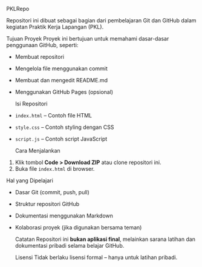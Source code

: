  PKLRepo

Repositori ini dibuat sebagai bagian dari pembelajaran Git dan GitHub dalam kegiatan Praktik Kerja Lapangan (PKL).

 Tujuan Proyek
Proyek ini bertujuan untuk memahami dasar-dasar penggunaan GitHub, seperti:
- Membuat repositori
- Mengelola file menggunakan commit
- Membuat dan mengedit README.md
- Menggunakan GitHub Pages (opsional)

  Isi Repositori
- `index.html` – Contoh file HTML
- `style.css` – Contoh styling dengan CSS
- `script.js` – Contoh script JavaScript

  Cara Menjalankan
1. Klik tombol **Code > Download ZIP** atau clone repositori ini.
2. Buka file `index.html` di browser.

  Hal yang Dipelajari
- Dasar Git (commit, push, pull)
- Struktur repositori GitHub
- Dokumentasi menggunakan Markdown
- Kolaborasi proyek (jika digunakan bersama teman)

  Catatan
Repositori ini **bukan aplikasi final**, melainkan sarana latihan dan dokumentasi pribadi selama belajar GitHub.

  Lisensi
Tidak berlaku lisensi formal – hanya untuk latihan pribadi.
